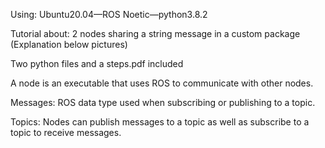 Using: Ubuntu20.04—ROS Noetic—python3.8.2 

Tutorial about:
2 nodes sharing a string message in a custom package
(Explanation below pictures)

Two python files and a steps.pdf included


A node is an executable that uses ROS to communicate with other nodes. 

Messages: ROS data type used when subscribing or publishing to a topic. 

Topics: Nodes can publish messages to a topic as well as subscribe to a topic to receive messages.
